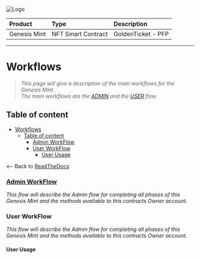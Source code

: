 ![Logo](https://www.centaurify.com/_next/image?url=%2Fimg%2Flogo%2Fcentaurify-logo.svg&w=1920&q=75)

| Product       | Type | Description                |
| :--------        | :-------       | :------------------------- |
| Genesis Mint | NFT Smart Contract | GoldenTicket  - PFP |

---

# Workflows

> _This page will give a description of the main workflows for the Genesis Mint._  
> _The main workflows are the [ADMIN](#admin-flow) and the [USER](#user-flow) flow._

## Table of content

- [Workflows](#workflows)
  - [Table of content](#table-of-content)
    - [Admin WorkFlow](#admin-workflow)
    - [User WorkFlow](#user-workflow)
      - [User Usage](#user-usage)

<-- Back to [ReadTheDocs](ReadTheDocs_Genesis_Mint.md#table-of-contents "Back to ReadTheDocs")

### [Admin WorkFlow](./Flow_admin.md#admin-flow "The admin workflow page.")

_This flow will describe the Admin flow for completing all phases of this Genesis Mint and the methods available to this contracts Owner account._

### User WorkFlow

_This flow will describe the Admin flow for completing all phases of this Genesis Mint and the methods available to this contracts Owner account._

#### User Usage
